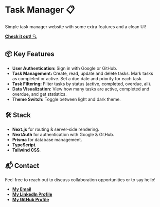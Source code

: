 # Task Manager 📋

Simple task manager website with some extra features and a clean UI!

[**Check it out!** 🔍](https://wdc-task-manager.vercel.app)

## 📦 Key Features

- **User Authentication:** Sign in with Google or GitHub.
- **Task Management:** Create, read, update and delete tasks. Mark tasks as completed or active. Set a due date and priority for each task.
- **Task Filtering:** Filter tasks by status (active, completed, overdue, all).
- **Data Visualization:** View how many tasks are active, completed and overdue, and get statistics.
- **Theme Switch:** Toggle between light and dark theme.

## 🛠️ Stack

- **Next.js** for routing & server-side rendering.
- **NextAuth** for authentication with Google & GitHub.
- **Prisma** for database management.
- **TypeScript**.
- **Tailwind CSS**.

## 📬 Contact

Feel free to reach out to discuss collaboration opportunities or to say hello!

- [**My Email**](mailto:matheus.felipe.19rt@gmail.com)
- [**My LinkedIn Profile**](https://www.linkedin.com/in/matheus-mortari-19rt)
- [**My GitHub Profile**](https://github.com/matimortari)
